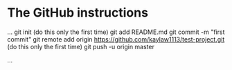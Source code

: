 # The GitHub instructions 

...
git init (do this only the first time)
git add README.md
git commit -m "first commit"
git remote add origin https://github.com/kaylaw1113/test-project.git (do this only the first time)
git push -u origin master

...